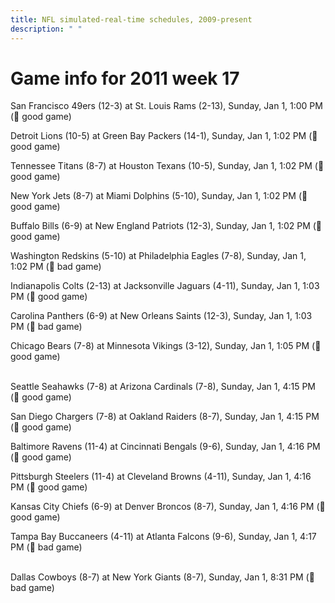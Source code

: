 ```yaml
---
title: NFL simulated-real-time schedules, 2009-present
description: " "
---
```


# Game info for 2011 week 17

San Francisco 49ers (12-3) at St. Louis Rams (2-13), Sunday, Jan 1, 1:00 PM (:football: good game)

Detroit Lions (10-5) at Green Bay Packers (14-1), Sunday, Jan 1, 1:02 PM (:football: good game)

Tennessee Titans (8-7) at Houston Texans (10-5), Sunday, Jan 1, 1:02 PM (:football: good game)

New York Jets (8-7) at Miami Dolphins (5-10), Sunday, Jan 1, 1:02 PM (:football: good game)

Buffalo Bills (6-9) at New England Patriots (12-3), Sunday, Jan 1, 1:02 PM (:football: good game)

Washington Redskins (5-10) at Philadelphia Eagles (7-8), Sunday, Jan 1, 1:02 PM (:red_circle: bad game)

Indianapolis Colts (2-13) at Jacksonville Jaguars (4-11), Sunday, Jan 1, 1:03 PM (:football: good game)

Carolina Panthers (6-9) at New Orleans Saints (12-3), Sunday, Jan 1, 1:03 PM (:red_circle: bad game)

Chicago Bears (7-8) at Minnesota Vikings (3-12), Sunday, Jan 1, 1:05 PM (:football: good game)

<br/>Seattle Seahawks (7-8) at Arizona Cardinals (7-8), Sunday, Jan 1, 4:15 PM (:football: good game)

San Diego Chargers (7-8) at Oakland Raiders (8-7), Sunday, Jan 1, 4:15 PM (:football: good game)

Baltimore Ravens (11-4) at Cincinnati Bengals (9-6), Sunday, Jan 1, 4:16 PM (:football: good game)

Pittsburgh Steelers (11-4) at Cleveland Browns (4-11), Sunday, Jan 1, 4:16 PM (:football: good game)

Kansas City Chiefs (6-9) at Denver Broncos (8-7), Sunday, Jan 1, 4:16 PM (:football: good game)

Tampa Bay Buccaneers (4-11) at Atlanta Falcons (9-6), Sunday, Jan 1, 4:17 PM (:red_circle: bad game)

<br/>Dallas Cowboys (8-7) at New York Giants (8-7), Sunday, Jan 1, 8:31 PM (:red_circle: bad game)


